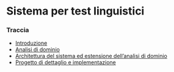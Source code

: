 # Sistema per test linguistici

### Traccia
- [Introduzione](./SistemaTestLinguistici.1.pdf)
- [Analisi di dominio](./SistemaTestLinguistici.2.pdf)
- [Architettura del sistema ed estensione dell’analisi di dominio](./SistemaTestLinguistici.3.pdf)
- [Progetto di dettaglio e implementazione](./SistemaTestLinguistici.4.pdf)
